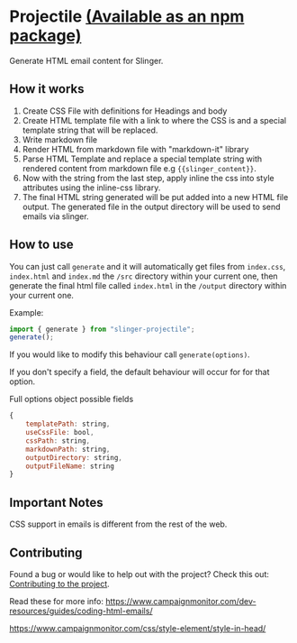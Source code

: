 # Projectile [(Available as an npm package)](https://www.npmjs.com/package/slinger-projectile)
Generate HTML email content for Slinger. 

## How it works
1. Create CSS File with definitions for Headings and body
2. Create HTML template file with a link to where the CSS is and a special template string that will be replaced.
3. Write markdown file
4. Render HTML from markdown file with "markdown-it" library
5. Parse HTML Template and replace a special template string with rendered content from markdown file e.g `{{slinger_content}}`.
6. Now with the string from the last step, apply inline the css into style attributes using the inline-css library.
7. The final HTML string generated will be put added into a new HTML file output. The generated file in the output directory will be used to send emails via slinger.

## How to use
You can just call `generate` and it will automatically get files from `index.css`, `index.html` and `index.md` the `/src` directory within your current one, then generate the final html file called `index.html` in the `/output` directory within your current one.

Example:
```javascript
import { generate } from "slinger-projectile";
generate();
```

If you would like to modify this behaviour call `generate(options)`.

If you don't specify a field, the default behaviour will occur for for that option.

Full options object possible fields
```javascript
{
    templatePath: string,
    useCssFile: bool,
    cssPath: string,
    markdownPath: string,
    outputDirectory: string,
    outputFileName: string
}
```

## Important Notes
CSS support in emails is different from the rest of the web.

## Contributing
Found a bug or would like to help out with the project? Check this out: [Contributing to the project](CONTRIBUTING.md).

Read these for more info:
https://www.campaignmonitor.com/dev-resources/guides/coding-html-emails/

https://www.campaignmonitor.com/css/style-element/style-in-head/
